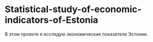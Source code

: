 # Statistical-study-of-economic-indicators-of-Estonia
В этом проекте я исследую экономические показатели Эстонии.
